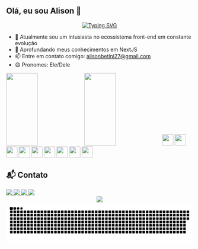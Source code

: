 ## Olá, eu sou Alison 👋
<div align="center">
<a href="https://git.io/typing-svg"><img src="https://readme-typing-svg.demolab.com?font=Fira+Code&pause=1000&width=435&lines=Seja+bem-vindo+ao+meu+perfil" alt="Typing SVG" /></a>
</div>

- 🔭 Atualmente sou um intusiasta no ecossistema front-end em constante evolução
- 🌱 Aprofundando meus conhecimentos em NextJS
- 📫 Entre em contato comigo: alisonbetini27@gmail.com
- 😄 Pronomes: Ele/Dele
<div style="flex">
<img width="41%" height="195px" src="https://github-readme-stats.vercel.app/api?username=anuraghazra&theme=shadow_blue&show_icons=true" />
<img width="41%" height="195px" src="https://github-readme-stats.vercel.app/api/top-langs/?username=AlisonMaciel&layout=compact&hide_border=true&title_color=8f00ff&text_color=ffffff&bg_color=0d1117&locale=pt-br />  
</div>

<br>

<div>
  <img  width="30px" height="30px" src="https://cdn.jsdelivr.net/gh/devicons/devicon@latest/icons/html5/html5-original.svg" />
  <img  width="30px" height="30px" src="https://cdn.jsdelivr.net/gh/devicons/devicon@latest/icons/css3/css3-original.svg" />
  <img  width="30px" height="30px" src="https://cdn.jsdelivr.net/gh/devicons/devicon@latest/icons/javascript/javascript-original.svg" />
  <img  width="30px" height="30px" src="https://cdn.jsdelivr.net/gh/devicons/devicon@latest/icons/typescript/typescript-original.svg" />
  <img  width="30px" height="30px" src="https://cdn.jsdelivr.net/gh/devicons/devicon@latest/icons/react/react-original.svg" />
  <img  width="30px" height="30px" src="https://cdn.jsdelivr.net/gh/devicons/devicon@latest/icons/nextjs/nextjs-original.svg" />
  <img  width="30px" height="30px" src="https://cdn.jsdelivr.net/gh/devicons/devicon@latest/icons/vitejs/vitejs-original.svg" />
  <img  width="30px" height="30px" src="https://cdn.jsdelivr.net/gh/devicons/devicon@latest/icons/tailwindcss/tailwindcss-original.svg" />
  <img  width="30px" height="30px" src="https://cdn.jsdelivr.net/gh/devicons/devicon@latest/icons/styledcomponents/styledcomponents-original.svg" />
  <img  width="30px" height="30px" src="https://cdn.jsdelivr.net/gh/devicons/devicon@latest/icons/figma/figma-original.svg" />
</div>

## 📬 Contato

<div>
  <a href="mailto:alisonbetini27@gmail.com" target="_blank">
    <img height="30" src="https://img.shields.io/badge/-Gmail-D14836?style=for-the-badge&logo=gmail&logoColor=white">
  </a>
  
  <a href="https://wa.me/5519989760135" target="_blank">
    <img height="30" src="https://img.shields.io/badge/-WhatsApp-25D366?style=for-the-badge&logo=whatsapp&logoColor=white">
  </a>
  
  <a href="https://www.linkedin.com/in/alison-betini-334807199/" target="_blank">
    <img height="30" src="https://img.shields.io/badge/-LinkedIn-0077B5?style=for-the-badge&logo=linkedin&logoColor=white">
  </a>
  
  <a href="https://github.com/AlisonMaciel" target="_blank">
    <img height="30" src="https://img.shields.io/badge/-GitHub-181717?style=for-the-badge&logo=github&logoColor=white">
  </a>
</div>

<div align="center">
  <img src="https://raw.githubusercontent.com/AlisonMaciel/AlisonMaciel/output/github-contribution-grid-snake.gif />
</div>


<picture align="center">
  <source media="(prefers-color-scheme: dark)" srcset="https://raw.githubusercontent.com/AlisonMaciel/AlisonMaciel/output/github-contribution-grid-snake-dark.svg">
  <source media="(prefers-color-scheme: dark)" srcset="https://raw.githubusercontent.com/AlisonMaciel/AlisonMaciel/output/github-contribution-grid-snake-dark.svg">
  <img align="center" alt="github contribution grid snake animation" src="https://raw.githubusercontent.com/AlisonMaciel/AlisonMaciel/output/github-contribution-grid-snake.svg">
</picture>


